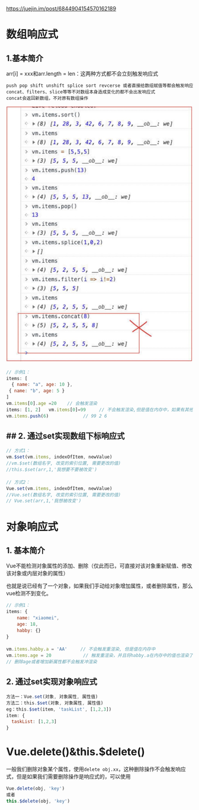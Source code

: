 https://juejin.im/post/6844904154570162189



# 数组响应式

## 1.基本简介

arr[i] = xxx和arr.length = len：这两种方式都不会立刻触发响应式
```js
push pop shift unshift splice sort revcerse 或者直接给数组赋值等都会触发响应式
concat、filters、slice等等不对数组本身造成变化的都不会出发响应式
concat会返回新数组，不对原有数组操作
```
![](./imag/vue数组和对象响应式.jpg)


```js
// 示例1：
items: [
  { name: "a", age: 10 },
 { name: "b", age: 5 }
]
vm.items[0].age =20    // 会触发渲染
items: [1, 2]   vm.items[0]=99     // 不会触发渲染,但是值在内存中，如果有其他的渲染，那么这个内存的值会被一起渲染出去
vm.items.push(6)             // 99 2 6
```
## ## 2. 通过set实现数组下标响应式
```js
// 方式1：
vm.$set(vm.items, indexOfItem, newValue)
//vm.$set(数组名字, 改变的索引位置, 需要更改的值)
//this.$set(arr,1,'我想要不要被改变')

// 方式2：
Vue.set(vm.items, indexOfItem, newValue)
//Vue.set(数组名字, 改变的索引位置, 需要更改的值)
// Vue.set(arr,1,'我想被改变')
```
# 对象响应式
## 1. 基本简介

Vue不能检测对象属性的添加、删除（仅此而已，可直接对该对象重新赋值、修改该对象或内层对象的属性）

也就是说已经有了一个对象，如果我们手动给对象增加属性，或者删除属性，那么vue检测不到变化。

```js
// 示例1：
items: {
    name: "xiaomei",
    age: 18,
    habby: {}
}

vm.items.habby.a = 'AA'     // 不会触发重渲染, 但是值在内存中
vm.items.age = 20            // 触发重渲染，并且将habby.a在内存中的值也渲染了
// 删除age或者增加新属性都不会触发冲渲染
```
## 2. 通过set实现对象响应式
```js
方法一：Vue.set(对象, 对象属性, 属性值)
方法二：this.$set(对象, 对象属性, 属性值)
eg：this.$set(item, 'taskList', [1,2,3])
item: {
  taskList: [1,2,3]
}
```

# Vue.delete()&this.$delete()
一般我们删除对象某个属性，使用`delete obj.xx`，这种删除操作不会触发响应式，但是如果我们需要删除操作是响应式的，可以使用
```js
Vue.delete(obj, 'key')
或者
this.$delete(obj, 'key')
```